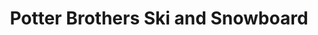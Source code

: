 ---
title: "Potter Brothers Ski and Snowboard"
url: /kingston/potter-brothers-ski-and-snowboard/
shop: sports
---